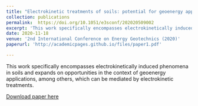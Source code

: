 ```yaml
---
title: "Electrokinetic treatments of soils: potential for geoenergy applications"
collection: publications
permalink: 	https://doi.org/10.1051/e3sconf/202020509002
excerpt: 'This work specifically encompasses electrokinetically induced phenomena in soils and expands on opportunities in the context of geoenergy applications, among others, which can be mediated by electrokinetic treatments.'
date: 2020-11-18
venue: '2nd International Conference on Energy Geotechnics (2020)'
paperurl: 'http://academicpages.github.io/files/paper1.pdf'

---
```

This work specifically encompasses electrokinetically induced phenomena in soils and expands on opportunities in the context of geoenergy applications, among others, which can be mediated by electrokinetic treatments.

[Download paper here](https://www.e3s-conferences.org/articles/e3sconf/pdf/2020/65/e3sconf_icegt2020_09002.pdf)

